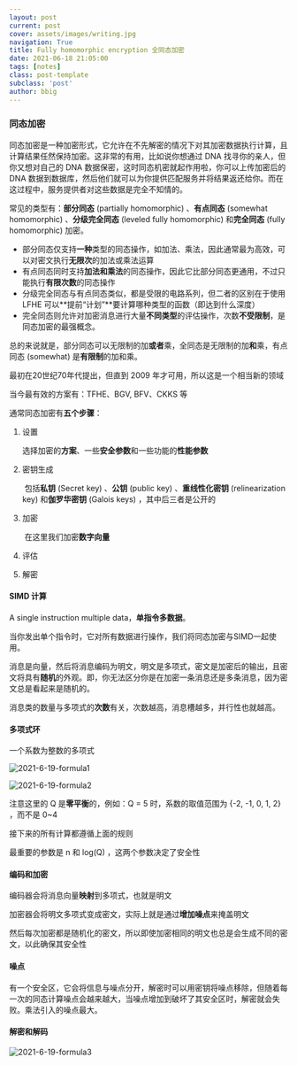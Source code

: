 ```yaml
---
layout: post
current: post
cover: assets/images/writing.jpg
navigation: True
title: Fully homomorphic encryption 全同态加密
date: 2021-06-18 21:05:00
tags: [notes]
class: post-template
subclass: 'post'
author: bbig
---
```


### 同态加密

同态加密是一种加密形式，它允许在不先解密的情况下对其加密数据执行计算，且计算结果任然保持加密。这非常的有用，比如说你想通过 DNA 找寻你的亲人，但你又想对自己的 DNA 数据保密，这时同态机密就起作用啦，你可以上传加密后的 DNA 数据到数据库，然后他们就可以为你提供匹配服务并将结果返还给你。而在这过程中，服务提供者对这些数据是完全不知情的。

常见的类型有：**部分同态** (partially homomorphic) 、**有点同态** (somewhat homomorphic) 、**分级完全同态** (leveled fully homomorphic) 和**完全同态** (fully homomorphic) 加密。

+ 部分同态仅支持**一种**类型的同态操作，如加法、乘法，因此通常最为高效，可以对密文执行**无限次**的加法或乘法运算
+ 有点同态同时支持**加法和乘法**的同态操作，因此它比部分同态更通用，不过只能执行**有限次数**的同态操作
+ 分级完全同态与有点同态类似，都是受限的电路系列，但二者的区别在于使用 LFHE 可以**提前“计划”**要计算哪种类型的函数（即达到什么深度）
+ 完全同态则允许对加密消息进行大量**不同类型**的评估操作，次数**不受限制**，是同态加密的最强概念。

总的来说就是，部分同态可以无限制的加**或者**乘，全同态是无限制的加**和**乘，有点同态 (somewhat) 是**有限制**的加和乘。



最初在20世纪70年代提出，但直到 2009 年才可用，所以这是一个相当新的领域

当今最有效的方案有：TFHE、BGV, BFV、CKKS 等



通常同态加密有**五个步骤**：

1. 设置

   ​	选择加密的**方案**、一些**安全参数**和一些功能的**性能参数**

2. 密钥生成

   ​	包括**私钥** (Secret key) 、**公钥** (public key) 、**重线性化密钥** (relinearization key) 和**伽罗华密钥** (Galois keys) ，其中后三者是公开的

3. 加密

   ​	在这里我们加密**数字向量**

4. 评估

5. 解密



#### SIMD 计算

A single instruction multiple data，**单指令多数据**。

当你发出单个指令时，它对所有数据进行操作，我们将同态加密与SIMD一起使用。

消息是向量，然后将消息编码为明文，明文是多项式，密文是加密后的输出，且密文将具有**随机**的外观。即，你无法区分你是在加密一条消息还是多条消息，因为密文总是看起来是随机的。

消息类的数量与多项式的**次数**有关，次数越高，消息槽越多，并行性也就越高。



#### 多项式环

一个系数为整数的多项式
<!-- $$
R=\mathbb{Z}[X]/(X^n + 1): X^n\equiv-1
$$ -->

![2021-6-19-formula1](https://bbbiggest.github.io/assets/images/2021-6-19-formula1.png)

<!-- $$
R_Q=R/Q:系数模 Q 计算
$$ -->

![2021-6-19-formula2](https://bbbiggest.github.io/assets/images/2021-6-19-formula2.png)

注意这里的 Q 是**零平衡**的，例如：Q = 5 时，系数的取值范围为 {-2, -1, 0, 1, 2} ，而不是 0~4

接下来的所有计算都遵循上面的规则

最重要的参数是 n 和 log(Q) ，这两个参数决定了安全性



#### 编码和加密

编码器会将消息向量**映射**到多项式，也就是明文

加密器会将明文多项式变成密文，实际上就是通过**增加噪点**来掩盖明文

然后每次加密都是随机化的密文，所以即使加密相同的明文也总是会生成不同的密文，以此确保其安全性



#### 噪点

有一个安全区，它会将信息与噪点分开，解密时可以用密钥将噪点移除，但随着每一次的同态计算噪点会越来越大，当噪点增加到破坏了其安全区时，解密就会失败。乘法引入的噪点最大。



#### 解密和解码

<!-- $$
R_Q^2 \to R_t or R \to \mathbb{Z}^n_t or \mathbb{C}^{n/2}
$$ -->

![2021-6-19-formula3](https://bbbiggest.github.io/assets/images/2021-6-19-formula3.png)

